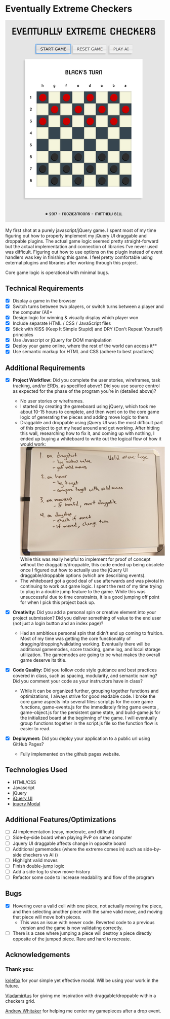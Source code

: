 # Eventually Extreme Checkers

![Game Screenshot](/img/gameboard-screenshot.png)

My first shot at a purely javascript/jQuery game. I spent most of my time figuring out how to properly implement my jQuery UI draggable and droppable plugins. The actual game logic seemed pretty straight-forward but the actual implementation and connection of libraries I've never used was difficult. Figuring out how to use options on the plugin instead of event handlers was key in finishing this game. I feel pretty comfortable using external plugins and libraries after working through this project.

Core game logic is operational with minimal bugs.

## Technical Requirements

- [x] Display a game in the browser
- [x] Switch turns between two players, or switch turns between a player and the computer (AI)*
- [x] Design logic for winning & visually display which player won
- [x] Include separate HTML / CSS / JavaScript files
- [x] Stick with KISS (Keep It Simple Stupid) and DRY (Don't Repeat Yourself) principles
- [x] Use Javascript or jQuery for DOM manipulation
- [x] Deploy your game online, where the rest of the world can access it**
- [x] Use semantic markup for HTML and CSS (adhere to best practices)

## Additional Requirements

- [x] **Project Workflow:** Did you complete the user stories, wireframes, task tracking, and/or ERDs, as specified above? Did you use source control as expected for the phase of the program you’re in (detailed above)?
  - No user stories or wireframes.
  - I started by creating the gameboard using jQuery, which took me about 10-15 hours to complete, and then went on to the core game logic of generating the pieces and adding move logic to them.
  - Draggable and droppable using jQuery UI was the most difficult part of this project to get my head around and get working. After hitting this wall, researching how to fix it, and coming up with nothing, I ended up buying a whiteboard to write out the logical flow of how it would work:
  ![Whiteboard Picture](/img/whiteboard-1.jpg)
  While this was really helpful to implement for proof of concept without the draggable/droppable, this code ended up being obsolete once I figured out how to actually use the jQuery UI draggable/droppable options (which are describing events).
  - The whiteboard got a good deal of use afterwards and was pivotal in continuing to work out game logic. I spent the rest of my time trying to plug in a double jump feature to the game. While this was unsuccessful due to time constraints, it is a good jumping off point for when I pick this project back up.

- [x] **Creativity:** Did you add a personal spin or creative element into your project submission? Did you deliver something of value to the end user (not just a login button and an index page)?
  - Had an ambitious personal spin that didn't end up coming to fruition. Most of my time was getting the core functionality of dragging/dropping/validating working. Eventually there will be additional gamemodes, score tracking, game log, and local storage utilization. The gamemodes are going to be what makes the overall game deserve its title.

- [x] **Code Quality:** Did you follow code style guidance and best practices covered in class, such as spacing, modularity, and semantic naming? Did you comment your code as your instructors have in class?
  - While it can be organized further, grouping together functions and optimizations, I always strive for good readable code. I broke the core game aspects into several files: script.js for the core game functions, game-events.js for the immediately firing game events , game-object.js for the persistent game state, and build-game.js for the initialized board at the beginning of the game. I will eventually group functions together in the script.js file so the function flow is easier to read.

- [x] **Deployment:** Did you deploy your application to a public url using GitHub Pages?
  - Fully implemented on the github pages website.

## Technologies Used

- HTML/CSS
- Javascript
- jQuery
- [jQuery UI](https://jqueryui.com/)
- [jquery Modal](https://github.com/kylefox/jquery-modal)

## Additional Features/Optimizations

- [ ] AI implementation (easy, moderate, and difficult)
- [ ] Side-by-side board when playing PvP on same computer
- [ ] Jquery UI draggable affects change in opposite board
- [ ] Additional gamemodes (where the extreme comes in) such as side-by-side checkers vs AI ()
- [ ] Highlight valid moves
- [ ] Finish double-jump logic
- [ ] Add a side-log to show move-history
- [ ] Refactor some code to increase readability and flow of the program

## Bugs

- [x] Hovering over a valid cell with one piece, not actually moving the piece, and then selecting another piece with the same valid move, and moving that piece will move both pieces.
  - This was an issue with newer code. Reverted code to a previous version and the game is now validating correctly.
- [ ] There is a case where jumping a piece will destroy a piece directly opposite of the jumped piece. Rare and hard to recreate.

## Acknowledgements

### Thank you:

[kylefox](https://github.com/kylefox) for your simple yet effective modal. Will be using your work in the future.

[VladamirAus](https://github.com/VladimirAus) for giving me inspiration with draggable/droppable within a checkers grid.

[Andrew Whitaker](https://stackoverflow.com/questions/146106/how-should-i-organize-the-contents-of-my-css-files) for helping me center my gamepieces after a drop event.
